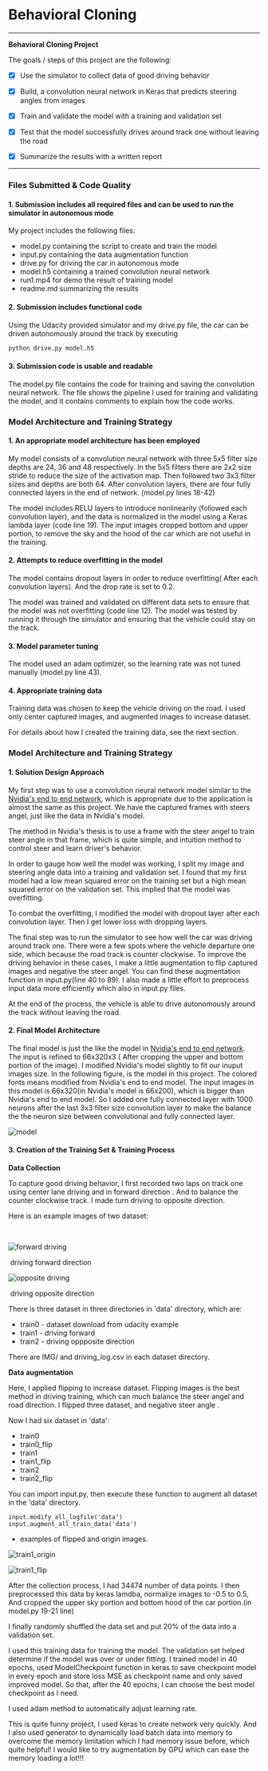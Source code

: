 # **Behavioral Cloning** 

---

**Behavioral Cloning Project**

The goals / steps of this project are the following:
- [x] Use the simulator to collect data of good driving behavior
- [x] Build, a convolution neural network in Keras that predicts steering angles from images
- [x] Train and validate the model with a training and validation set
- [x] Test that the model successfully drives around track one without leaving the road
- [x] Summarize the results with a written report




---
### Files Submitted & Code Quality

#### 1. Submission includes all required files and can be used to run the simulator in autonomous mode

My project includes the following files:
* model.py containing the script to create and train the model
* input.py containing the data augmentation function
* drive.py for driving the car in autonomous mode
* model.h5 containing a trained convolution neural network 
* run1.mp4 for demo the result of training model
* readme.md summarizing the results

#### 2. Submission includes functional code
Using the Udacity provided simulator and my drive.py file, the car can be driven autonomously around the track by executing 
```sh
python drive.py model.h5
```

#### 3. Submission code is usable and readable

The model.py file contains the code for training and saving the convolution neural network. The file shows the pipeline I used for training and validating the model, and it contains comments to explain how the code works.

### Model Architecture and Training Strategy

#### 1. An appropriate model architecture has been employed

My model consists of a convolution neural network with three 5x5 filter size  depths are 24, 36 and 48 respectively. In the  5x5 filters there are 2x2 size stride  to reduce the size of the activation map.  Then followed  two 3x3 filter sizes and depths are both 64. After convolution layers, there are four fully connected layers in the end of network.  (model.py lines 18-42) 

The model includes RELU layers to introduce nonlinearity (followed each convolution layer), and the data is normalized in the model using a Keras lambda layer (code line 19). The input images cropped bottom and upper portion, to remove the sky and the hood of the car which are not useful in the training. 



#### 2. Attempts to reduce overfitting in the model

The model contains dropout layers in order to reduce overfitting( After each convolution layers). And the drop rate is set to 0.2. 

The model was trained and validated on different data sets to ensure that the model was not overfitting (code line 12). The model was tested by running it through the simulator and ensuring that the vehicle could stay on the track.

#### 3. Model parameter tuning

The model used an adam optimizer, so the learning rate was not tuned manually (model.py line 43).

#### 4. Appropriate training data

Training data was chosen to keep the vehicle driving on the road. I used only center captured images, and  augmented images to increase dataset.

For details about how I created the training data, see the next section. 

### Model Architecture and Training Strategy

#### 1. Solution Design Approach

My first step was to use a convolution neural network model similar to the  [Nvidia's end to end network](), which is appropriate due to the application is almost the same as this project. We have the captured frames with steers angel, just like the data in Nvidia's model.

The method in Nvidia's thesis is to use a frame with the steer angel to train steer angle in that frame, which is quite simple, and intuition method to control steer and learn driver's behavior. 

In order to gauge how well the model was working, I split my image and steering angle data into a training and validation set. I found that my first model had a low mean squared error on the training set but a high mean squared error on the validation set. This implied that the model was overfitting. 

To combat the overfitting, I modified the model with dropout layer after each convolution layer. Then I get lower loss with dropping layers.

The final step was to run the simulator to see how well the car was driving around track one. There were a few spots where the vehicle departure one side, which because the road track is counter clockwise. To improve the driving behavior in these cases, I make a little augmentation to flip captured images and negative the steer angel. You can find these augmentation function in input.py(line 40 to 89). I also made a little effort to preprocess input data more efficiently which also in input.py files.

At the end of the process, the vehicle is able to drive autonomously around the track without leaving the road.

#### 2. Final Model Architecture

The final model is just the like the model in [Nvidia's end to end network](https://arxiv.org/abs/1604.07316).  The input is refined to 66x320x3 ( After cropping the upper and bottom portion of the image). I modified Nvidia's model slightly to fit our inuput images size.  In the following figure, is the model in this project. The colored fonts means modified from Nvidia's end to end model. The input images in this model is 66x320(in Nvidia's model is 66x200), which is bigger than Nvidia's end to end model. So I added one fully connected layer with 1000 neurons after the last 3x3 filter size convolution layer to make the balance the the neuron size between convolutional and fully connected layer. 

![model](examples/model.png)

#### 3. Creation of the Training Set & Training Process

**Data Collection**

To capture good driving behavior, I first recorded two laps on track one using center lane driving and in forward direction .  And to balance the counter clockwise track. I made turn driving to opposite direction.

Here is an example images of two dataset:

​			

![forward driving](examples/train1.jpg)

​									driving forward direction

![opposite driving](examples/train2.jpg)

​									driving opposite direction

There is three dataset in three directories in 'data' directory, which are:

- train0 - dataset download from udacity example
- train1 - driving forward
- train2 - driving oppposite direction

There are IMG/ and driving_log.csv in each dataset directory.

**Data augmentation**

Here, I applied flipping to increase dataset. Flipping images is the best method in driving training, which can much balance the steer angel and road direction. I flipped three dataset, and negative steer angle .



Now I had six dataset in 'data':

- train0
- train0_flip
- train1
- train1_flip
- train2
- train2_flip

You can import input.py, then execute these function to augment all dataset in the 'data' directory.

	input.modify_all_logfile('data')
	input.augment_all_train_data('data')



- examples of flipped and origin images.

![train1_origin](examples/train1_origin.jpg)



![train1_flip](examples/train1_flip.jpg)



After the collection process, I had 34474 number of data points. I then preprocessed this data by  keras lamdba, normalize images to -0.5 to 0.5, And cropped the upper sky portion and bottom hood of the car portion.(in model.py 19-21 line) 


I finally randomly shuffled the data set and put 20% of the data into a validation set. 

I used this training data for training the model. The validation set helped determine if the model was over or under fitting. I trained model in 40 epochs, used ModelCheckpoint function in keras to save checkpoint model in every epoch and store loss MSE as checkpoint name and only  saved  improved model. So that, after the 40 epochs, I can choose the best model checkpoint as I need.

I used adam method to automatically adjust learning rate. 

This is quite funny project, I used keras to create network very quickly.  And I  also used generator to dynamically load batch data into memory to overcome the memory limitation which I had memory issue before, which quite helpful! I would like to try augmentation by GPU which can ease the memory loading a lot!!!

